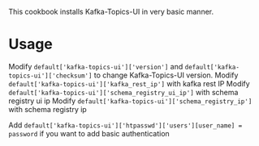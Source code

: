 This cookbook installs Kafka-Topics-UI in very basic manner.

# Usage

Modify `default['kafka-topics-ui']['version']` and `default['kafka-topics-ui']['checksum']` to change Kafka-Topics-UI version.
Modify `default['kafka-topics-ui']['kafka_rest_ip']` with kafka rest IP
Modify `default['kafka-topics-ui']['schema_registry_ui_ip']` with schema registry ui ip
Modify `default['kafka-topics-ui']['schema_registry_ip']` with schema registry ip

Add `default['kafka-topics-ui']['htpasswd']['users'][user_name] = password` if you want to add basic authentication


